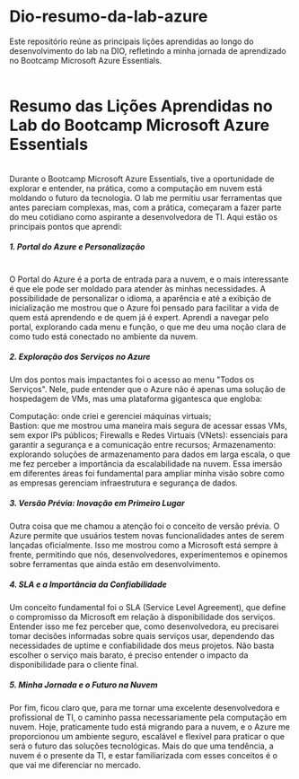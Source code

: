 # Dio-resumo-da-lab-azure
Este repositório reúne as principais lições aprendidas ao longo do desenvolvimento do lab na DIO, refletindo a minha jornada de aprendizado no Bootcamp Microsoft Azure Essentials.
<br><br>

<h1><strong>Resumo das Lições Aprendidas no Lab do Bootcamp Microsoft Azure Essentials</strong></h1><br>
Durante o Bootcamp Microsoft Azure Essentials, tive a oportunidade de explorar e entender, na prática, como a computação em nuvem está moldando o futuro da tecnologia. O lab me permitiu usar ferramentas que antes pareciam complexas, mas, com a prática, começaram a fazer parte do meu cotidiano como aspirante a desenvolvedora de TI. Aqui estão os principais pontos que aprendi: 


<h5><strong>1. Portal do Azure e Personalização</strong></h5> <br>
O Portal do Azure é a porta de entrada para a nuvem, e o mais interessante é que ele pode ser moldado para atender às minhas necessidades. A possibilidade de personalizar o idioma, a aparência e até a exibição de inicialização me mostrou que o Azure foi pensado para facilitar a vida de quem está aprendendo e de quem já é expert. Aprendi a navegar pelo portal, explorando cada menu e função, o que me deu uma noção clara de como tudo está conectado no ambiente da nuvem.

<h5><strong>2. Exploração dos Serviços no Azure</strong></h5>
Um dos pontos mais impactantes foi o acesso ao menu "Todos os Serviços". Nele, pude entender que o Azure não é apenas uma solução de hospedagem de VMs, mas uma plataforma gigantesca que engloba:

Computação: onde criei e gerenciei máquinas virtuais;<br>
Bastion: que me mostrou uma maneira mais segura de acessar essas VMs, sem expor IPs públicos;
Firewalls e Redes Virtuais (VNets): essenciais para garantir a segurança e a comunicação entre recursos;
Armazenamento: explorando soluções de armazenamento para dados em larga escala, o que me fez perceber a importância da escalabilidade na nuvem.
Essa imersão em diferentes áreas foi fundamental para ampliar minha visão sobre como as empresas gerenciam infraestrutura e segurança de dados.

<h5><strong>3. Versão Prévia: Inovação em Primeiro Lugar</strong></h5>
Outra coisa que me chamou a atenção foi o conceito de versão prévia. O Azure permite que usuários testem novas funcionalidades antes de serem lançadas oficialmente. Isso me mostrou como a Microsoft está sempre à frente, permitindo que nós, desenvolvedores, experimentemos e opinemos sobre ferramentas que ainda estão em desenvolvimento.

<h5><strong>4. SLA e a Importância da Confiabilidade</strong></h5>
Um conceito fundamental foi o SLA (Service Level Agreement), que define o compromisso da Microsoft em relação à disponibilidade dos serviços. Entender isso me fez perceber que, como desenvolvedora, eu precisarei tomar decisões informadas sobre quais serviços usar, dependendo das necessidades de uptime e confiabilidade dos meus projetos. Não basta escolher o serviço mais barato, é preciso entender o impacto da disponibilidade para o cliente final.

<h5><strong>5. Minha Jornada e o Futuro na Nuvem</strong></h5>
Por fim, ficou claro que, para me tornar uma excelente desenvolvedora e profissional de TI, o caminho passa necessariamente pela computação em nuvem. Hoje, praticamente tudo está migrando para a nuvem, e o Azure me proporcionou um ambiente seguro, escalável e flexível para praticar o que será o futuro das soluções tecnológicas. Mais do que uma tendência, a nuvem é o presente da TI, e estar familiarizada com esses conceitos é o que vai me diferenciar no mercado.

